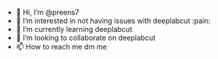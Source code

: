 - 👋 Hi, I’m @preens7
- 👀 I’m interested in not having issues with deeplabcut :pain:
- 🌱 I’m currently learning deeplabcut
- 💞️ I’m looking to collaborate on deeplabcut
- 📫 How to reach me dm me

<!---
preens7/preens7 is a ✨ special ✨ repository because its `README.md` (this file) appears on your GitHub profile.
You can click the Preview link to take a look at your changes.
--->
